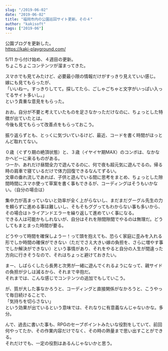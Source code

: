 ```yaml
---
slug: "/2019-06-02"
date: "2019-06-02"
title: "福岡市内の公園巡回サイト更新。その４"
author: "kakisoft"
tags: ["2019-06"]
---
```

公園ブログを更新した。  
<https://kaki-playground.com/>  

5/11 から付け始め、４週目の更新。  
ちょこちょこコンテンツが溜まってきた。  

スマホでも見てみたけど、必要最小限の情報だけがすっきり見えていい感じ。  
嫁にも見てもらったが、  
「いいねー。すっきりしてて。探してたら、ごしゃごちゃと文字がいっぱい入ってるサイト多いし。」  
という貴重な意見をもらった。  

おお。自分が不要と考えていたものを足さなかっただけなのに、ちょっとした特徴が出ていたとは。  
今後も見てもらって改善点をもらっておこう。  

振り返らずとも、とっくに気づいているけど、最近、コードを書く時間がほっとんど取れてない。  

０歳（ぐずり期の絶頂状態）と、３歳（イヤイヤ期MAX）のコンボは、なかなかヘビーに来るものがある。  
つーか、あれだけ昼間全力で遊んでるのに、何で夜も超元気に遊んでるの。帰る時の肩車で寝ているだけで体力回復できるなんてずるい。  
文章の垂れ流しであれば、子供と遊んでいる間に思考をまとめ、ちょっとした隙間時間にスマホ使って草案を書く事もできるが、コーディングはそうもいかない。（自分の場合は）  

集中力が高まっていないと効率が全く上がらないし、まだまだグーグル先生の力を頼らずに進める事は難しいし、そもそもググってもわからない事も多いから、その場合はトライアンドエラーを繰り返して進めていく事になる。  
できる人は可能かもしれないが、自分はそれを隙間隙間でやるのは無理だ。どうしてもまとまった時間が要る。  

どうやって時間を確保しようー！って頭を抱えても、恐らく家庭に歪みを入れる形でしか時間の確保ができない（ただでさえ大きい嫁の負担を、さらに増やす事でしか解決ができない）という事情があり、それをやると自分の人生が間違った方向に行きそうなので、それはちょっと避けておきたい。  

まー、しばらくしたら長男と次男が一緒に遊んでくれるようになって、親サイドの負担が少しは減るから、それまで辛抱だ。  
それまでは、こんな感じでコンテンツの追加でもしていこう。  

が、質が大した事なかろうと、コーディングと直接関係がなかろうと、こうやって毎日続けることで、  
「気持ちを切らさない」  
という効果が出ているという意味では、それなりに有意義なんじゃないかな。多分。  

んで、過去に書いた事も、RPGのセーブポイントみたいな役割をしていて、前回何やってたか、その作業内容だけでなく、その時の熱量まで思い出すことができる。  
それだけでも、一定の役割はあるんじゃないかと思う。  
